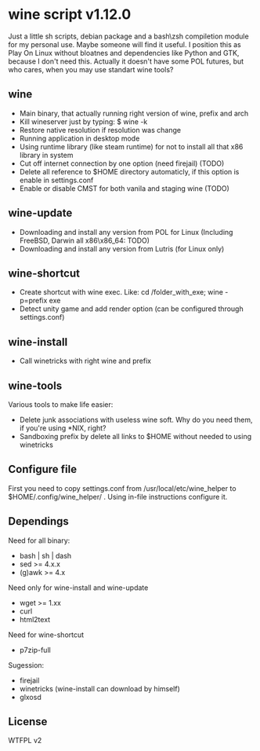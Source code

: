 # wine script v1.12.0

Just a little sh scripts, debian package and a bash\zsh compiletion module for my personal use. Maybe someone will find it useful.
I position this as Play On Linux without bloatnes and dependencies like Python and GTK, because I don't need this. Actually it doesn't have some POL futures, but who cares, when you may use standart wine tools?

## wine
- Main binary, that actually running right version of wine, prefix and arch
- Kill wineserver just by typing: $ wine -k
- Restore native resolution if resolution was change
- Running application in desktop mode
- Using runtime library (like steam runtime) for not to install all that x86 library in system
- Cut off internet connection by one option (need firejail) (TODO)
- Delete all reference to $HOME directory automaticly, if this option is enable in settings.conf
- Enable or disable CMST for both vanila and staging wine (TODO)

## wine-update
- Downloading and install any version from POL for Linux (Including FreeBSD, Darwin all x86\x86_64: TODO)
- Downloading and install any version from Lutris (for Linux only)

## wine-shortcut
- Create shortcut with wine exec. Like:
cd /folder_with_exe; wine -p=prefix exe
- Detect unity game and add render option (can be configured through settings.conf)

## wine-install
- Call winetricks with right wine and prefix

## wine-tools
Various tools to make life easier:
- Delete junk associations with useless wine soft. Why do you need them, if you're using *NIX, right?
- Sandboxing prefix by delete all links to $HOME without needed to using winetricks

## Configure file
First you need to copy settings.conf from /usr/local/etc/wine_helper to $HOME/.config/wine_helper/ . Using in-file instructions configure it.

## Dependings
Need for all binary:
- bash | sh | dash
- sed >= 4.x.x
- (g)awk >= 4.x

Need only for wine-install and wine-update
- wget >= 1.xx
- curl
- html2text

Need for wine-shortcut
- p7zip-full

Sugession:
- firejail
- winetricks (wine-install can download by himself)
- glxosd

## License
WTFPL v2
